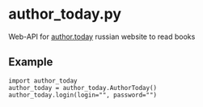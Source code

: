 # author_today.py
Web-API for [author.today](https://author.today) russian website to read books

## Example
```python3
import author_today
author_today = author_today.AuthorToday()
author_today.login(login="", password="")
```
